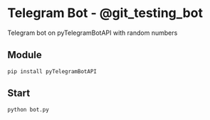 # Telegram Bot - @git_testing_bot
Telegram bot on pyTelegramBotAPI with random numbers
## Module
```
pip install pyTelegramBotAPI
```
## Start
```
python bot.py
```
